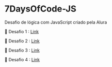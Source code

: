 # 7DaysOfCode-JS
Desafio de lógica com JavaScript criado pela Alura

<p>🔗 Desafio 1 :  <a href="https://github.com/suzanadossantos/7DaysOfCode-JS/blob/main/desafio1/index.js">Link</a> </p>
<p>🔗 Desafio 2 :  <a href="https://suzanadossantos.github.io/7DaysOfCode-JS/desafio2/index.html">Link</a> </p>
<p>🔗 Desafio 3 :  <a href="https://suzanadossantos.github.io/7DaysOfCode-JS/desafio3/index.html">Link</a> </p>
<p>🔗 Desafio 4 :  <a href="https://suzanadossantos.github.io/7DaysOfCode-JS/desafio4/index.html">Link</a> </p>
